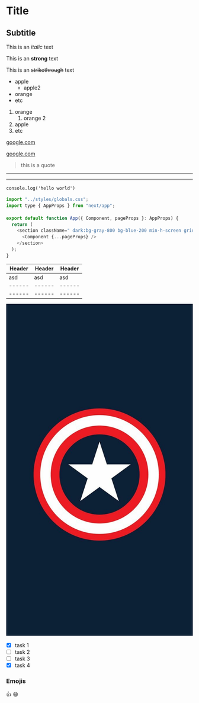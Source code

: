 <!-- Headings -->

# Title

## Subtitle

<!-- italic text -->

This is an _italic_ text

<!-- strong text -->

This is an **strong** text

<!-- strikethrough -->

This is an ~~strikethrough~~ text

<!-- UL -->

- apple
  - apple2
- orange
- etc

<!-- OL -->

1. orange
   1. orange 2
2. apple
3. etc

<!-- Links -->

[google.com](https://www.google.com)

[google.com](https://www.google.com "Custom title")

<!-- Quotes -->

> this is a quote

<!-- Lines -->

---

---

<!-- Code -->

`console.log('hello world')`

<!-- Code sections -->

```javascript
import "../styles/globals.css";
import type { AppProps } from "next/app";

export default function App({ Component, pageProps }: AppProps) {
  return (
    <section className=" dark:bg-gray-800 bg-blue-200 min-h-screen grid place-content-center">
      <Component {...pageProps} />
    </section>
  );
}
```

<!-- Tables -->

| Header | Header | Header |
| ------ | ------ | ------ |
| asd    | asd    | asd    |
| ------ | ------ | ------ |
| ------ | ------ | ------ |

<!-- Images -->

![visual studio code logo](8fadae061f1d8b6f1637e0caf26c783c.jpg "captain america logo")

<!-- GITHUB MARKDOWN -->

- [x] task 1
- [ ] task 2
- [ ] task 3
- [x] task 4

<!-- Emojis -->

### Emojis

👍
😄
